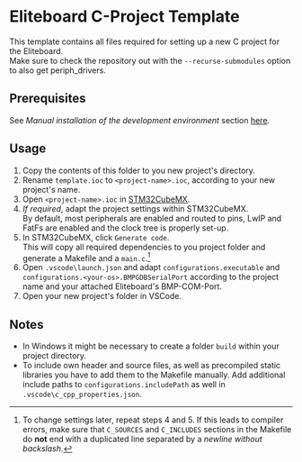 # Eliteboard C-Project Template
This template contains all files required for setting up a new C project for the Eliteboard.  
Make sure to check the repository out with the `--recurse-submodules` option to also get periph_drivers.

## Prerequisites
See *Manual installation of the development environment* section [here](https://gitlab.nthfs.jku.at/eliteboard/vscode_c_examples). 

## Usage
1. Copy the contents of this folder to you new project's directory.
2. Rename `template.ioc` to `<project-name>.ioc`, according to your new project's name.
3. Open `<project-name>.ioc` in [STM32CubeMX](https://www.st.com/en/development-tools/stm32cubemx.html#get-software).
4. *If required*, adapt the project settings within STM32CubeMX.  
   By default, most peripherals are enabled and routed to pins, LwIP and FatFs are enabled and the clock tree is properly set-up.
5. In STM32CubeMX, click `Generate code`.  
   This will copy all required dependencies to you project folder and generate a Makefile and a `main.c`.[^1]
6. Open `.vscode\launch.json` and adapt `configurations.executable` and `configurations.<your-os>.BMPGDBSerialPort` according to the project name and your attached Eliteboard's BMP-COM-Port.
7. Open your new project's folder in VSCode.

## Notes
- In Windows it might be necessary to create a folder `build` within your project directory.
- To include own header and source files, as well as precompiled static libraries you have to add them to the Makefile manually. Add additional include paths to `configurations.includePath` as well in `.vscode\c_cpp_properties.json`.

[^1]: To change settings later, repeat steps 4 and 5. If this leads to compiler errors, make sure that `C_SOURCES` and `C_INCLUDES` sections in the Makefile do **not** end with a duplicated line separated by a *newline without backslash*.

